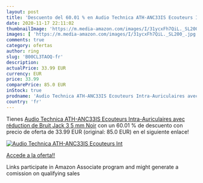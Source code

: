 ```yaml
---
layout: post
title: 'Descuento del 60.01 % en Audio Technica ATH-ANC33IS Ecouteurs Int'
date: 2020-11-17 22:11:02
thumbnailImage: 'https://m.media-amazon.com/images/I/31ycxFh7QiL._SL200_.jpg'
images: [ 'https://m.media-amazon.com/images/I/31ycxFh7QiL._SL200_.jpg' ]
comments: true
category: ofertas
author: ring
slug: 'B00CL3TAOQ-fr'
description:
actualPrice: 33.99 EUR
currency: EUR
price: 33.99
comparePrice: 85.0 EUR
inStock: true
prodname: 'Audio Technica ATH-ANC33IS Ecouteurs Intra-Auriculaires avec réduction de Bruit Jack 3 5 mm Noir'
country: 'fr'
---
```


Tienes [Audio Technica ATH-ANC33IS Ecouteurs Intra-Auriculaires avec réduction de Bruit Jack 3 5 mm Noir](https://www.amazon.fr/dp/B00CL3TAOQ/?tag=tolees0d-21) con un 60.01 % de descuento con precio de oferta de 33.99 EUR (original: 85.0 EUR) en el siguiente enlace!

[![Audio Technica ATH-ANC33IS Ecouteurs Int](https://m.media-amazon.com/images/I/31ycxFh7QiL._SL200_.jpg)](https://www.amazon.fr/dp/B00CL3TAOQ/?tag=tolees0d-21)

[Accede a la oferta!!](https://www.amazon.fr/dp/B00CL3TAOQ/?tag=tolees0d-21)

Links participate in Amazon Associate program and might generate a comission on qualifying sales


